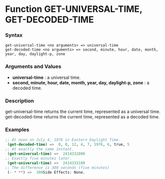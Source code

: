 <!-- Generated on 05/10/2020 by https://github.com/anto2oo/clhs-evolved -->

# Function GET-UNIVERSAL-TIME, GET-DECODED-TIME

### Syntax
`get-universal-time <no arguments> => universal-time`  
`get-decoded-time <no arguments> => second, minute, hour, date, month, year, day, daylight-p, zone`  


### Arguments and Values
- **universal-time** : a universal time.   
- **second, minute, hour, date, month, year, day, daylight-p, zone** : a decoded time.   


### Description
get-universal-time returns the current time, represented as a universal time.  
get-decoded-time returns the current time, represented as a decoded time.



### Examples
```lisp 
;; At noon on July 4, 1976 in Eastern Daylight Time.
 (get-decoded-time) =>  0, 0, 12, 4, 7, 1976, 6, true, 5
;; At exactly the same instant.
 (get-universal-time) =>  2414332800
;; Exactly five minutes later.
 (get-universal-time) =>  2414333100
;; The difference is 300 seconds (five minutes)
 (- * **) =>  300Side Effects: None.
```
